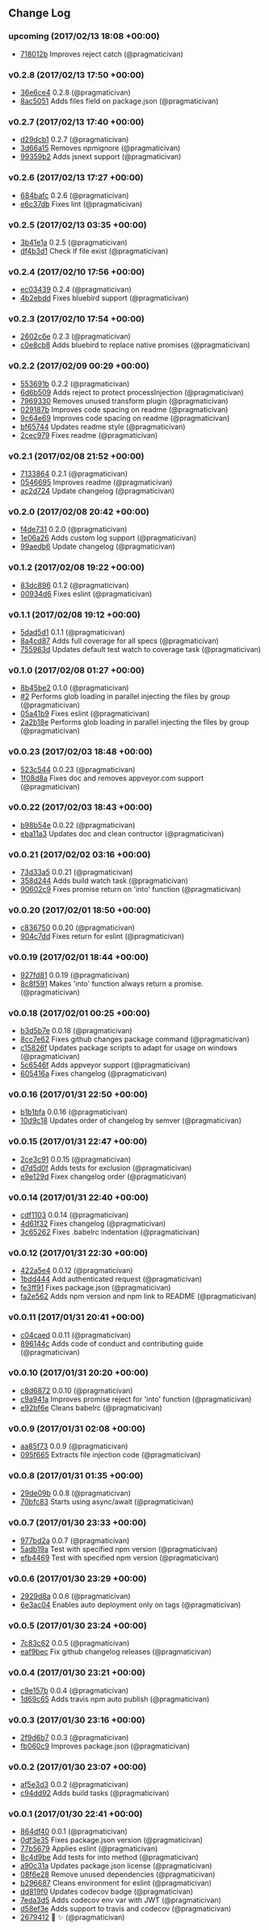 ## Change Log

### upcoming (2017/02/13 18:08 +00:00)
- [718012b](https://github.com/pragmaticivan/wizard/commit/718012b5b497a35ba26fc6b2cff51f8a3ee8a0be) Improves reject catch (@pragmaticivan)

### v0.2.8 (2017/02/13 17:50 +00:00)
- [36e6ce4](https://github.com/pragmaticivan/wizard/commit/36e6ce400f306f9b9009ca756efb6f13ca8f80d8) 0.2.8 (@pragmaticivan)
- [8ac5051](https://github.com/pragmaticivan/wizard/commit/8ac5051786a9a20e52ce870690d79fcf882021a0) Adds files field on package.json (@pragmaticivan)

### v0.2.7 (2017/02/13 17:40 +00:00)
- [d29dcb1](https://github.com/pragmaticivan/wizard/commit/d29dcb102fffaf258270d9a109bd7cf188b7abbe) 0.2.7 (@pragmaticivan)
- [3d66a15](https://github.com/pragmaticivan/wizard/commit/3d66a158ae88fda0f06099487bf8ec1f58cee1f1) Removes npmignore (@pragmaticivan)
- [99359b2](https://github.com/pragmaticivan/wizard/commit/99359b23f75d28c717fb9063d1458a5714384bbd) Adds jsnext support (@pragmaticivan)

### v0.2.6 (2017/02/13 17:27 +00:00)
- [684bafc](https://github.com/pragmaticivan/wizard/commit/684bafc06ca23aceb3ad6078a6a7b4d8f232770d) 0.2.6 (@pragmaticivan)
- [e6c37db](https://github.com/pragmaticivan/wizard/commit/e6c37dba1a39f46c51b2a2ab3d0a167a1fd5533d) Fixes lint (@pragmaticivan)

### v0.2.5 (2017/02/13 03:35 +00:00)
- [3b41e1a](https://github.com/pragmaticivan/wizard/commit/3b41e1a2805b6b29e999eb0de1a38fec3a6675fd) 0.2.5 (@pragmaticivan)
- [df4b3d1](https://github.com/pragmaticivan/wizard/commit/df4b3d1131c056b70e40d8ac2bdb5533762ddeb9) Check if file exist (@pragmaticivan)

### v0.2.4 (2017/02/10 17:56 +00:00)
- [ec03439](https://github.com/pragmaticivan/wizard/commit/ec034394a977f8e0bd2ac5fe7f3f997491d15bf9) 0.2.4 (@pragmaticivan)
- [4b2ebdd](https://github.com/pragmaticivan/wizard/commit/4b2ebddc1459a446ea6f2d24b092af59d3321044) Fixes bluebird support (@pragmaticivan)

### v0.2.3 (2017/02/10 17:54 +00:00)
- [2602c6e](https://github.com/pragmaticivan/wizard/commit/2602c6ea0dc918cade5effb2e050b522097a9f87) 0.2.3 (@pragmaticivan)
- [c0e8cb8](https://github.com/pragmaticivan/wizard/commit/c0e8cb89e40a232b9226d567e0579d3b8e95a325) Adds bluebird to replace native promises (@pragmaticivan)

### v0.2.2 (2017/02/09 00:29 +00:00)
- [553691b](https://github.com/pragmaticivan/wizard/commit/553691bf55f1bade903f6743b629c7ba4199f1af) 0.2.2 (@pragmaticivan)
- [6d6b509](https://github.com/pragmaticivan/wizard/commit/6d6b50903011d936a6fc04f189012de2173c471b) Adds reject to protect processInjection (@pragmaticivan)
- [7969330](https://github.com/pragmaticivan/wizard/commit/796933012ef8849d756d22f8b149899afe691c59) Removes unused transform plugin (@pragmaticivan)
- [029187b](https://github.com/pragmaticivan/wizard/commit/029187b011f8c2372910aeed34cb06e186ebd05f) Improves code spacing on readme (@pragmaticivan)
- [9c64e69](https://github.com/pragmaticivan/wizard/commit/9c64e69b35d4cfd107950573a0d2332224d5d2fb) Improves code spacing on readme (@pragmaticivan)
- [bf65744](https://github.com/pragmaticivan/wizard/commit/bf657447c63ee23433728be82787311c9584695b) Updates readme style (@pragmaticivan)
- [2cec979](https://github.com/pragmaticivan/wizard/commit/2cec97930c25ffbbfb00fa357856b9196e6d40bf) Fixes readme (@pragmaticivan)

### v0.2.1 (2017/02/08 21:52 +00:00)
- [7133864](https://github.com/pragmaticivan/wizard/commit/71338648c338e1632eaef252636233624c90757f) 0.2.1 (@pragmaticivan)
- [0546695](https://github.com/pragmaticivan/wizard/commit/0546695b9c7f80cfdb9eca8efec67de0a13b5045) Improves readme (@pragmaticivan)
- [ac2d724](https://github.com/pragmaticivan/wizard/commit/ac2d7245b8dc82bfa48f24c298223ef39f866277) Update changelog (@pragmaticivan)

### v0.2.0 (2017/02/08 20:42 +00:00)
- [f4de731](https://github.com/pragmaticivan/wizard/commit/f4de73121969d57d268125299605d321052f4828) 0.2.0 (@pragmaticivan)
- [1e06a26](https://github.com/pragmaticivan/wizard/commit/1e06a2656d081998e72ca29edf073e47e4c93a51) Adds custom log support (@pragmaticivan)
- [99aedb6](https://github.com/pragmaticivan/wizard/commit/99aedb65d22ece87709520bb1f79d416f9af58c2) Update changelog (@pragmaticivan)

### v0.1.2 (2017/02/08 19:22 +00:00)
- [83dc896](https://github.com/pragmaticivan/wizard/commit/83dc896afc95eb366321a4363ddc06c0fa3881c7) 0.1.2 (@pragmaticivan)
- [00934d6](https://github.com/pragmaticivan/wizard/commit/00934d6aa0d22388937932f116415fe4e7620d5a) Fixes eslint (@pragmaticivan)

### v0.1.1 (2017/02/08 19:12 +00:00)
- [5dad5d1](https://github.com/pragmaticivan/wizard/commit/5dad5d10039c7eba1bb3318a5b4cbb6560d8f693) 0.1.1 (@pragmaticivan)
- [8a4cd87](https://github.com/pragmaticivan/wizard/commit/8a4cd87b6ff66078d63cd4f86e2ae34dbb3e5c5e) Adds full coverage for all specs (@pragmaticivan)
- [755963d](https://github.com/pragmaticivan/wizard/commit/755963dd4b8e71f8c7e9e48d4611616693ffd57d) Updates default test watch to coverage task (@pragmaticivan)

### v0.1.0 (2017/02/08 01:27 +00:00)
- [8b45be2](https://github.com/pragmaticivan/wizard/commit/8b45be279f15a78c23b1f4532f7406a5d1ead968) 0.1.0 (@pragmaticivan)
- [#2](https://github.com/pragmaticivan/wizard/pull/2) Performs glob loading in parallel injecting the files by group (@pragmaticivan)
- [05a41b9](https://github.com/pragmaticivan/wizard/commit/05a41b950caa08f14d55fcd567ba8f4eb5639f47) Fixes eslint (@pragmaticivan)
- [2a2b18e](https://github.com/pragmaticivan/wizard/commit/2a2b18e19ea614c75d66441956ac454b88a96c37) Performs glob loading in parallel injecting the files by group (@pragmaticivan)

### v0.0.23 (2017/02/03 18:48 +00:00)
- [523c544](https://github.com/pragmaticivan/wizard/commit/523c544b5a4cab1becc7a04ce9e93d9b0ce932af) 0.0.23 (@pragmaticivan)
- [1f08d8a](https://github.com/pragmaticivan/wizard/commit/1f08d8a18751be1fc04f2780285396bae5d67c00) Fixes doc and removes appveyor.com support (@pragmaticivan)

### v0.0.22 (2017/02/03 18:43 +00:00)
- [b98b54e](https://github.com/pragmaticivan/wizard/commit/b98b54e8c887ed6d32c8a2c491599fd703769e10) 0.0.22 (@pragmaticivan)
- [eba11a3](https://github.com/pragmaticivan/wizard/commit/eba11a34b905eb2503b5703b2d6fbca766623671) Updates doc and clean contructor (@pragmaticivan)

### v0.0.21 (2017/02/02 03:16 +00:00)
- [73d33a5](https://github.com/pragmaticivan/wizard/commit/73d33a505061c18f285964e285daf0bcd2535a79) 0.0.21 (@pragmaticivan)
- [358d244](https://github.com/pragmaticivan/wizard/commit/358d2443c8df1b66b2c6eaad78bb674a99edbdcb) Adds build watch task (@pragmaticivan)
- [90602c9](https://github.com/pragmaticivan/wizard/commit/90602c9e00107a050232b43c79f67354b951a4c6) Fixes promise return on 'into' function (@pragmaticivan)

### v0.0.20 (2017/02/01 18:50 +00:00)
- [c836750](https://github.com/pragmaticivan/wizard/commit/c836750066d1e838eca0c13571ffb4b95a60acaa) 0.0.20 (@pragmaticivan)
- [904c7dd](https://github.com/pragmaticivan/wizard/commit/904c7dd1d00f6430f6f36fd6edf0cb96bea8b732) Fixes return for eslint (@pragmaticivan)

### v0.0.19 (2017/02/01 18:44 +00:00)
- [927fd81](https://github.com/pragmaticivan/wizard/commit/927fd812b510af9dc1a17457552b988bb2ebc4a8) 0.0.19 (@pragmaticivan)
- [8c8f591](https://github.com/pragmaticivan/wizard/commit/8c8f59136c4e9665c8aa89d7119ddbf352f706d3) Makes 'into' function always return a promise. (@pragmaticivan)

### v0.0.18 (2017/02/01 00:25 +00:00)
- [b3d5b7e](https://github.com/pragmaticivan/wizard/commit/b3d5b7edc5313ab2a0d5ade7683a8ad8f3856daf) 0.0.18 (@pragmaticivan)
- [8cc7e62](https://github.com/pragmaticivan/wizard/commit/8cc7e62d839ddf4a7ee6692a241e79419bd523ab) Fixes github changes package command (@pragmaticivan)
- [c15826f](https://github.com/pragmaticivan/wizard/commit/c15826ff34cbf0e6cc517d232d77d5483656da96) Updates package scripts to adapt for usage on windows (@pragmaticivan)
- [5c6546f](https://github.com/pragmaticivan/wizard/commit/5c6546f83b53109a131dcabce5d99461399ef06e) Adds appveyor support (@pragmaticivan)
- [605416a](https://github.com/pragmaticivan/wizard/commit/605416a77f9bb72e39ffb6850404ac99b5febbe9) Fixes changelog (@pragmaticivan)

### v0.0.16 (2017/01/31 22:50 +00:00)
- [b1b1bfa](https://github.com/pragmaticivan/wizard/commit/b1b1bfa54abaf069258d1b19843c75cd7c68913e) 0.0.16 (@pragmaticivan)
- [10d9c18](https://github.com/pragmaticivan/wizard/commit/10d9c18106dbee8e875ad21a93cb9019d4e52e87) Updates order of changelog by semver (@pragmaticivan)

### v0.0.15 (2017/01/31 22:47 +00:00)
- [2ce3c91](https://github.com/pragmaticivan/wizard/commit/2ce3c91331392535502c260a8aa069d0d5912688) 0.0.15 (@pragmaticivan)
- [d7d5d0f](https://github.com/pragmaticivan/wizard/commit/d7d5d0fe008effaf6e446613b639efab4599a7c5) Adds tests for exclusion (@pragmaticivan)
- [e9e129d](https://github.com/pragmaticivan/wizard/commit/e9e129d97fee1eef8b3ad62471abca09abde12ed) Fixex changelog order (@pragmaticivan)

### v0.0.14 (2017/01/31 22:40 +00:00)
- [cdf1103](https://github.com/pragmaticivan/wizard/commit/cdf1103a52b6cd749f8bc9099bd0b0f529648fea) 0.0.14 (@pragmaticivan)
- [4d61f32](https://github.com/pragmaticivan/wizard/commit/4d61f3208e9b888cef4708964556a4065c54debc) Fixes changelog (@pragmaticivan)
- [3c65262](https://github.com/pragmaticivan/wizard/commit/3c652623e142de5cf70a7cdd7d2d4601f30aec48) Fixes .babelrc indentation (@pragmaticivan)

### v0.0.12 (2017/01/31 22:30 +00:00)
- [422a5e4](https://github.com/pragmaticivan/wizard/commit/422a5e4e5d28c5ac5c68f9871e43f5a5ed0d6047) 0.0.12 (@pragmaticivan)
- [1bdd444](https://github.com/pragmaticivan/wizard/commit/1bdd444c96d0eedc47ba97b57d7af6586fe9830d) Add authenticated request (@pragmaticivan)
- [fe3ff91](https://github.com/pragmaticivan/wizard/commit/fe3ff91db1e23ff53a0b21cae3d469d9aecb6f39) Fixes package.json (@pragmaticivan)
- [fa2e562](https://github.com/pragmaticivan/wizard/commit/fa2e56212260580e8395de16249ca2c48ecb9d10) Adds npm version and npm link to README (@pragmaticivan)

### v0.0.11 (2017/01/31 20:41 +00:00)
- [c04caed](https://github.com/pragmaticivan/wizard/commit/c04caedf73db280140cc3676374bbf3d1553b152) 0.0.11 (@pragmaticivan)
- [896144c](https://github.com/pragmaticivan/wizard/commit/896144c27ba64eb62134f61e53f02aca3ddb0405) Adds code of conduct and contributing guide (@pragmaticivan)

### v0.0.10 (2017/01/31 20:20 +00:00)
- [c8d6872](https://github.com/pragmaticivan/wizard/commit/c8d6872fad8ed21e81dfa8f1629499c5791887b1) 0.0.10 (@pragmaticivan)
- [c9a941a](https://github.com/pragmaticivan/wizard/commit/c9a941a1da7a861323ce6cb921acaf05a9a8dfa5) Improves promise reject for 'into' function (@pragmaticivan)
- [e92bf6e](https://github.com/pragmaticivan/wizard/commit/e92bf6ea5764a0a4251700712c2a584bfe9738ee) Cleans babelrc (@pragmaticivan)

### v0.0.9 (2017/01/31 02:08 +00:00)
- [aa85f73](https://github.com/pragmaticivan/wizard/commit/aa85f734a7d24eb8b6ffdb8d25de44f0dad6b662) 0.0.9 (@pragmaticivan)
- [095f665](https://github.com/pragmaticivan/wizard/commit/095f6659cc0dfe5166ff004b2b3d9523b322f8ab) Extracts file injection code (@pragmaticivan)

### v0.0.8 (2017/01/31 01:35 +00:00)
- [29de09b](https://github.com/pragmaticivan/wizard/commit/29de09b2d66316e953c85c62f05aba3cf981de8a) 0.0.8 (@pragmaticivan)
- [70bfc83](https://github.com/pragmaticivan/wizard/commit/70bfc8329783042b7d34196a49031c86524b3084) Starts using async/await (@pragmaticivan)

### v0.0.7 (2017/01/30 23:33 +00:00)
- [977bd2a](https://github.com/pragmaticivan/wizard/commit/977bd2abd26c13ef9e23ae110000437296fc13b9) 0.0.7 (@pragmaticivan)
- [5adb19a](https://github.com/pragmaticivan/wizard/commit/5adb19aa1411ddf88cffcf633c53a87ff4d148d7) Test with specified npm version (@pragmaticivan)
- [efb4469](https://github.com/pragmaticivan/wizard/commit/efb4469cc0fdd0b199463d9c0fd33648e08a5954) Test with specified npm version (@pragmaticivan)

### v0.0.6 (2017/01/30 23:29 +00:00)
- [2929d8a](https://github.com/pragmaticivan/wizard/commit/2929d8a50f171ad1d21e79130735b0bf36d3865b) 0.0.6 (@pragmaticivan)
- [6e3ac04](https://github.com/pragmaticivan/wizard/commit/6e3ac049dbd2e4f881ca489fdd334cfd71bab23a) Enables auto deployment only on tags (@pragmaticivan)

### v0.0.5 (2017/01/30 23:24 +00:00)
- [7c83c62](https://github.com/pragmaticivan/wizard/commit/7c83c62ec02b3d12141fa663e20e04a92bc4c2d3) 0.0.5 (@pragmaticivan)
- [eaf9bec](https://github.com/pragmaticivan/wizard/commit/eaf9bec581f292c96de1faafb6c1077a682d49e1) Fix github changelog releases (@pragmaticivan)

### v0.0.4 (2017/01/30 23:21 +00:00)
- [c9e157b](https://github.com/pragmaticivan/wizard/commit/c9e157b87518064d062a493e55ea886bc041e7b7) 0.0.4 (@pragmaticivan)
- [1d69c65](https://github.com/pragmaticivan/wizard/commit/1d69c65765e5edae922af0b74675d2a3e3221801) Adds travis npm auto publish (@pragmaticivan)

### v0.0.3 (2017/01/30 23:16 +00:00)
- [2f9d6b7](https://github.com/pragmaticivan/wizard/commit/2f9d6b7cb6b52311c2bdc2c9fd6cd62a7245d412) 0.0.3 (@pragmaticivan)
- [fb060c9](https://github.com/pragmaticivan/wizard/commit/fb060c9447969f48cab110c653130f5432fb380c) Improves package.json (@pragmaticivan)

### v0.0.2 (2017/01/30 23:07 +00:00)
- [af5e3d3](https://github.com/pragmaticivan/wizard/commit/af5e3d37448871c03dbd6be2b215c71a5c4e6566) 0.0.2 (@pragmaticivan)
- [c94dd92](https://github.com/pragmaticivan/wizard/commit/c94dd9298e9d7449691f09c0112de8e2fc95ea1a) Adds build tasks (@pragmaticivan)

### v0.0.1 (2017/01/30 22:41 +00:00)
- [864df40](https://github.com/pragmaticivan/wizard/commit/864df40a9f001aeec9e9201e90b24a6feb0163a2) 0.0.1 (@pragmaticivan)
- [0df3e35](https://github.com/pragmaticivan/wizard/commit/0df3e35254603527a15cb5b188d53d8d3a309994) Fixes package.json version (@pragmaticivan)
- [77b5679](https://github.com/pragmaticivan/wizard/commit/77b5679835b597ae101576c97c0ba46cf92a5be4) Applies eslint (@pragmaticivan)
- [8c4d9be](https://github.com/pragmaticivan/wizard/commit/8c4d9bee80bf8ac2cada3013b24082cffdad2568) Add tests for into method (@pragmaticivan)
- [a90c31a](https://github.com/pragmaticivan/wizard/commit/a90c31a4a178e2aa3d2ea1240c71d97271bf1e52) Updates package.json license (@pragmaticivan)
- [08f6e28](https://github.com/pragmaticivan/wizard/commit/08f6e2815b3a02133153a8331e2d9d6108bb584a) Remove unused dependencies (@pragmaticivan)
- [b296687](https://github.com/pragmaticivan/wizard/commit/b2966879175b29e5fa89b625ac3092e35c04ce8a) Cleans environment for eslint (@pragmaticivan)
- [dd819f0](https://github.com/pragmaticivan/wizard/commit/dd819f0fc6f9b925ed63cb7ec209ea5009f1d028) Updates codecov badge (@pragmaticivan)
- [7eda3d5](https://github.com/pragmaticivan/wizard/commit/7eda3d5ebf916f90a71e62960b146f673ad7db45) Adds codecov env var with JWT (@pragmaticivan)
- [d58ef3e](https://github.com/pragmaticivan/wizard/commit/d58ef3eda0116512be4e5c3162b0a8d055ea46d0) Adds support to travis and codecov (@pragmaticivan)
- [2679412](https://github.com/pragmaticivan/wizard/commit/2679412f33bdad1b98cfe6d6fbc64324d3ab26e5) 🎩 ✨ (@pragmaticivan)